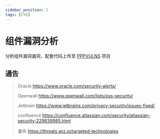 ```yaml
---
sidebar_position: 1
tags: [CVE]
---
```


# 组件漏洞分析

分析组件漏洞漏洞，配套代码上传至 [PPPVULNS](https://github.com/Whoopsunix/PPPVULNS/tree/master/components/Apache/DubboDemo) 项目

## 通告

> Oracle  https://www.oracle.com/security-alerts/
>
> Openwall  https://www.openwall.com/lists/oss-security/
>
> Jetbrain  https://www.jetbrains.com/privacy-security/issues-fixed/
> 
> confluence https://confluence.atlassian.com/security/atlassian-security-229839985.html
> 
> 事件  https://threats.wiz.io/targeted-technologies
